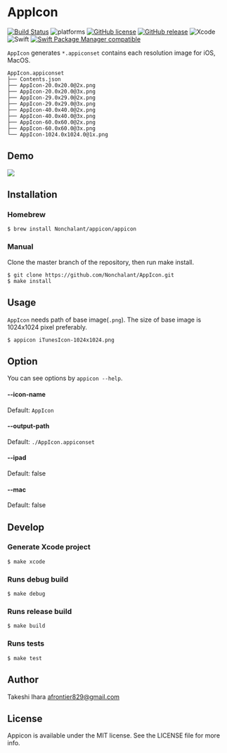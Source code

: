 # AppIcon

[![Build Status](https://travis-ci.org/Nonchalant/AppIcon.svg?branch=master)](https://travis-ci.org/Nonchalant/AppIcon)
![platforms](https://img.shields.io/badge/platforms-iOS-333333.svg)
[![GitHub license](https://img.shields.io/badge/license-MIT-lightgrey.svg)](https://raw.githubusercontent.com/Nonchalant/AppIcon/master/LICENSE.md)
[![GitHub release](https://img.shields.io/github/release/Nonchalant/AppIcon.svg)](https://github.com/Nonchalant/AppIcon/releases)
![Xcode](https://img.shields.io/badge/Xcode-9.4-brightgreen.svg)
![Swift](https://img.shields.io/badge/Swift-4.1-brightgreen.svg)
[![Swift Package Manager compatible](https://img.shields.io/badge/Swift%20Package%20Manager-compatible-brightgreen.svg)](https://github.com/apple/swift-package-manager)

`AppIcon` generates `*.appiconset` contains each resolution image for iOS, MacOS.

```
AppIcon.appiconset
├── Contents.json
├── AppIcon-20.0x20.0@2x.png
├── AppIcon-20.0x20.0@3x.png
├── AppIcon-29.0x29.0@2x.png
├── AppIcon-29.0x29.0@3x.png
├── AppIcon-40.0x40.0@2x.png
├── AppIcon-40.0x40.0@3x.png
├── AppIcon-60.0x60.0@2x.png
├── AppIcon-60.0x60.0@3x.png
└── AppIcon-1024.0x1024.0@1x.png
```

## Demo

![](Document/Images/appicon.gif)

## Installation

### Homebrew

```
$ brew install Nonchalant/appicon/appicon
```

### Manual

Clone the master branch of the repository, then run make install.

```
$ git clone https://github.com/Nonchalant/AppIcon.git
$ make install
```

## Usage

`AppIcon` needs path of base image(`.png`). The size of base image is 1024x1024 pixel preferably.

```
$ appicon iTunesIcon-1024x1024.png
```

## Option

You can see options by `appicon --help`.

#### --icon-name

Default: `AppIcon`

#### --output-path

Default: `./AppIcon.appiconset`

#### --ipad

Default: false

#### --mac

Default: false

## Develop

### Generate Xcode project

```
$ make xcode
```

### Runs debug build

```
$ make debug
```

### Runs release build

```
$ make build
```

### Runs tests

```
$ make test
```

## Author

Takeshi Ihara <afrontier829@gmail.com>

## License

Appicon is available under the MIT license. See the LICENSE file for more info.
